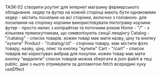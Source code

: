 TASK-02
створити роутінг для інтернет магазину фермерського обладнання.
хедер та футер на кожній сторінці мають бути однаковими
хедер - містить посиланя на всі сторінки, включно з головною. для посилання на сторінку корзини використовувати піктограму корзини футер - просто напис з копірайтом та поточним роком
Home - "/" - з кількома прямокутникам, що символізують секції лендінгу
Catalog - "/catalog" - список товарів. кожен товар має мати назву, ціну та кнопку "купити"
Product - "/catalog/:id" - сторінка товару. має містити фото товару, назву, ціну, опис та кнопку "купити"
Cart - "/cart" - список товарів які користувач вибрав для покупки. кожен товар має мати кнопку "видалити"
список товарів можна зберігати в json файлі в теці public. дані з нього отримувати за допомогою fetch всередині хуку useEffect